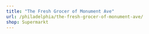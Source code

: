 ```yaml
---
title: "The Fresh Grocer of Monument Ave"
url: /philadelphia/the-fresh-grocer-of-monument-ave/
shop: Supermarkt
---
```

